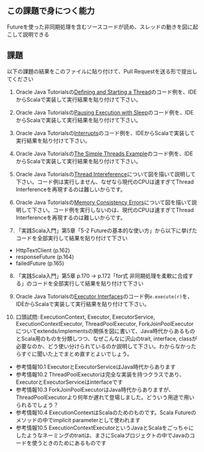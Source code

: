 ## この課題で身につく能力

Futureを使った非同期処理を含むソースコードが読め、スレッドの動きを図に起こして説明できる

## 課題

以下の課題の結果をこのファイルに貼り付けて、Pull Requestを送る形で提出してください

1. Oracle Java Tutorialsの[Defining and Starting a Thread](https://docs.oracle.com/javase/tutorial/essential/concurrency/runthread.html)のコード例を、IDEからScalaで実装して実行結果を貼り付けて下さい。

2. Oracle Java Tutorialsの[Pausing Execution with Sleep](https://docs.oracle.com/javase/tutorial/essential/concurrency/sleep.html)のコード例を、IDEからScalaで実装して実行結果を貼り付けて下さい。

3. Oracle Java Tutorialsの[Interrupts](https://docs.oracle.com/javase/tutorial/essential/concurrency/interrupt.html)のコード例を、IDEからScalaで実装して実行結果を貼り付けて下さい。

4. Oracle Java Tutorialsの[The Simple Threads Example](https://docs.oracle.com/javase/tutorial/essential/concurrency/simple.html)のコード例を、IDEからScalaで実装して実行結果を貼り付けて下さい。

5. Oracle Java Tutorialsの[Thread Intereference](https://docs.oracle.com/javase/tutorial/essential/concurrency/interfere.html)について図を描いて説明して下さい。コード例は実行しません、なぜなら現代のCPUは速すぎてThread Interferenceを再現するのは難しいからです。

6. Oracle Java Tutorialsの[Memory Consistency Errors](https://docs.oracle.com/javase/tutorial/essential/concurrency/memconsist.html)について図を描いて説明して下さい。コード例を実行しないのは、現代のCPUは速すぎてThread Interferenceを再現するのは難しいからです。

7. 「実践Scala入門」第5章「5-2 Futureの基本的な使い方」から以下に挙げたコードを全部実行して結果を貼り付けて下さい
  - HttpTextClient (p.162)
  - responseFuture (p.164)
  - failedFuture (p.165)

8. 「実践Scala入門」第5章 p.170 -> p.172「for式 非同期処理を柔軟に合成する」のコードを全部実行して結果を貼り付けて下さい

9. Oracle Java Tutorialsの[Executor Interfaces](https://docs.oracle.com/javase/tutorial/essential/concurrency/simple.html)のコード例`e.execute(r)`を、IDEからScalaで実装して実行結果を貼り付けて下さい。

10. 口頭試問: ExecutionContext, Executor, ExecutorService, ExecutionContextExecutor, ThreadPoolExecutor, ForkJoinPoolExecutorについてextends/implementsの関係を図に書いて、Java時代からあるものとScala用のものを分類しつつ、なぜこんなに沢山のtrait, interface, classが必要なのか、どう使い分けられているのか説明して下さい。わからなかったらすぐに聞いた上でまとめ直すとよいでしょう。
  - 参考情報10.1 ExecutorとExecutorServiceはJava時代からあります
  - 参考情報10.2 ThreadPoolExecutorは完全な実装を持つクラスであり、ExecutorとExecutorServiceはinterfaceです
  - 参考情報10.3 ForkJoinPoolExecutorはJava時代からありますが、ThreadPoolExecutorより何年か遅れて登場しました。どういう用途で用いられるでしょう？
  - 参考情報10.4 ExecutionContextはScalaのためのものです。Scala Futureのメソッドの中でimplicit parameterとして使われます
  - 参考情報10.5 ExecutionContextExecutorというJavaとScalaをごっちゃにしたようなネーミングのtraitは、まさにScalaプロジェクトの中でJavaのコードを使うときのためにあるものです